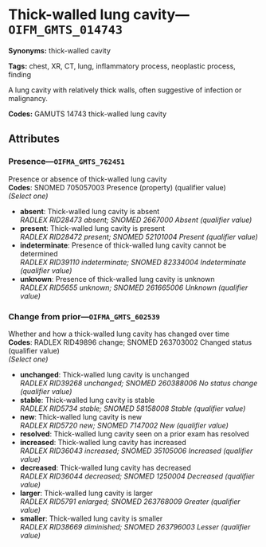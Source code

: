 # Thick-walled lung cavity—`OIFM_GMTS_014743`

**Synonyms:** thick-walled cavity

**Tags:** chest, XR, CT, lung, inflammatory process, neoplastic process, finding

A lung cavity with relatively thick walls, often suggestive of infection or malignancy.

**Codes:** GAMUTS 14743 thick-walled lung cavity

## Attributes

### Presence—`OIFMA_GMTS_762451`

Presence or absence of thick-walled lung cavity  
**Codes**: SNOMED 705057003 Presence (property) (qualifier value)  
*(Select one)*

- **absent**: Thick-walled lung cavity is absent  
_RADLEX RID28473 absent; SNOMED 2667000 Absent (qualifier value)_
- **present**: Thick-walled lung cavity is present  
_RADLEX RID28472 present; SNOMED 52101004 Present (qualifier value)_
- **indeterminate**: Presence of thick-walled lung cavity cannot be determined  
_RADLEX RID39110 indeterminate; SNOMED 82334004 Indeterminate (qualifier value)_
- **unknown**: Presence of thick-walled lung cavity is unknown  
_RADLEX RID5655 unknown; SNOMED 261665006 Unknown (qualifier value)_

### Change from prior—`OIFMA_GMTS_602539`

Whether and how a thick-walled lung cavity has changed over time  
**Codes**: RADLEX RID49896 change; SNOMED 263703002 Changed status (qualifier value)  
*(Select one)*

- **unchanged**: Thick-walled lung cavity is unchanged  
_RADLEX RID39268 unchanged; SNOMED 260388006 No status change (qualifier value)_
- **stable**: Thick-walled lung cavity is stable  
_RADLEX RID5734 stable; SNOMED 58158008 Stable (qualifier value)_
- **new**: Thick-walled lung cavity is new  
_RADLEX RID5720 new; SNOMED 7147002 New (qualifier value)_
- **resolved**: Thick-walled lung cavity seen on a prior exam has resolved  
- **increased**: Thick-walled lung cavity has increased  
_RADLEX RID36043 increased; SNOMED 35105006 Increased (qualifier value)_
- **decreased**: Thick-walled lung cavity has decreased  
_RADLEX RID36044 decreased; SNOMED 1250004 Decreased (qualifier value)_
- **larger**: Thick-walled lung cavity is larger  
_RADLEX RID5791 enlarged; SNOMED 263768009 Greater (qualifier value)_
- **smaller**: Thick-walled lung cavity is smaller  
_RADLEX RID38669 diminished; SNOMED 263796003 Lesser (qualifier value)_